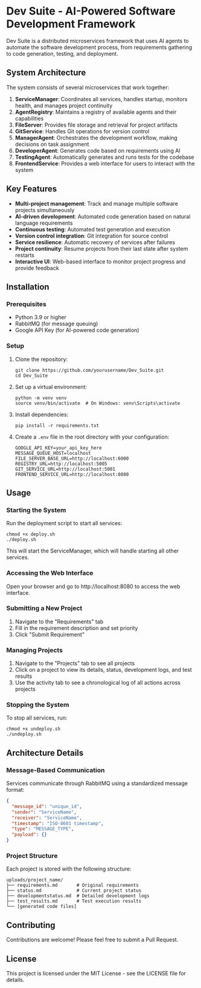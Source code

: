 # Dev Suite - AI-Powered Software Development Framework

Dev Suite is a distributed microservices framework that uses AI agents to automate the software development process, from requirements gathering to code generation, testing, and deployment.

## System Architecture

The system consists of several microservices that work together:

1. **ServiceManager**: Coordinates all services, handles startup, monitors health, and manages project continuity
2. **AgentRegistry**: Maintains a registry of available agents and their capabilities
3. **FileServer**: Provides file storage and retrieval for project artifacts
4. **GitService**: Handles Git operations for version control
5. **ManagerAgent**: Orchestrates the development workflow, making decisions on task assignment
6. **DeveloperAgent**: Generates code based on requirements using AI
7. **TestingAgent**: Automatically generates and runs tests for the codebase
8. **FrontendService**: Provides a web interface for users to interact with the system

## Key Features

- **Multi-project management**: Track and manage multiple software projects simultaneously
- **AI-driven development**: Automated code generation based on natural language requirements
- **Continuous testing**: Automated test generation and execution
- **Version control integration**: Git integration for source control
- **Service resilience**: Automatic recovery of services after failures
- **Project continuity**: Resume projects from their last state after system restarts
- **Interactive UI**: Web-based interface to monitor project progress and provide feedback

## Installation

### Prerequisites

- Python 3.9 or higher
- RabbitMQ (for message queuing)
- Google API Key (for AI-powered code generation)

### Setup

1. Clone the repository:
   ```
   git clone https://github.com/yourusername/Dev_Suite.git
   cd Dev_Suite
   ```

2. Set up a virtual environment:
   ```
   python -m venv venv
   source venv/bin/activate  # On Windows: venv\Scripts\activate
   ```

3. Install dependencies:
   ```
   pip install -r requirements.txt
   ```

4. Create a `.env` file in the root directory with your configuration:
   ```
   GOOGLE_API_KEY=your_api_key_here
   MESSAGE_QUEUE_HOST=localhost
   FILE_SERVER_BASE_URL=http://localhost:6000
   REGISTRY_URL=http://localhost:5005
   GIT_SERVICE_URL=http://localhost:5001
   FRONTEND_SERVICE_URL=http://localhost:8080
   ```

## Usage

### Starting the System

Run the deployment script to start all services:

```
chmod +x deploy.sh
./deploy.sh
```

This will start the ServiceManager, which will handle starting all other services.

### Accessing the Web Interface

Open your browser and go to http://localhost:8080 to access the web interface.

### Submitting a New Project

1. Navigate to the "Requirements" tab
2. Fill in the requirement description and set priority
3. Click "Submit Requirement"

### Managing Projects

1. Navigate to the "Projects" tab to see all projects
2. Click on a project to view its details, status, development logs, and test results
3. Use the activity tab to see a chronological log of all actions across projects

### Stopping the System

To stop all services, run:

```
chmod +x undeploy.sh
./undeploy.sh
```

## Architecture Details

### Message-Based Communication

Services communicate through RabbitMQ using a standardized message format:

```json
{
  "message_id": "unique_id",
  "sender": "ServiceName",
  "receiver": "ServiceName",
  "timestamp": "ISO-8601 timestamp",
  "type": "MESSAGE_TYPE",
  "payload": {}
}
```

### Project Structure

Each project is stored with the following structure:

```
uploads/project_name/
├── requirements.md       # Original requirements
├── status.md             # Current project status
├── developmentstatus.md  # Detailed development logs
├── test_results.md       # Test execution results
└── [generated code files]
```

## Contributing

Contributions are welcome! Please feel free to submit a Pull Request.

## License

This project is licensed under the MIT License - see the LICENSE file for details.